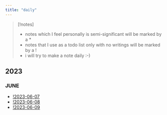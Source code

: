 ```yaml
---
title: "daily"
---
```

> [!notes] 
> - notes which I feel personally is semi-significant will be marked by a * 
> - notes that I use as a todo list only with no writings will be marked by a !
> - i will try to make a note daily :-)

## 2023
### JUNE
- [!2023-06-07](daily/2023-06-07.md)
- [!2023-06-08](daily/2023-06-08.md)
- [!2023-06-09](daily/2023-06-09.md)